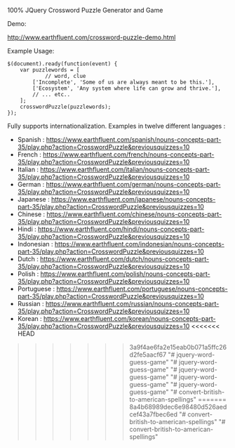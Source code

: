 100% JQuery Crossword Puzzle Generator and Game

Demo:

http://www.earthfluent.com/crossword-puzzle-demo.html

Example Usage:

	$(document).ready(function(event) {
		var puzzlewords = [
				// word, clue
			['Incomplete', 'Some of us are always meant to be this.'],
			['Ecosystem', 'Any system where life can grow and thrive.'],
			// ... etc..
		];
		crosswordPuzzle(puzzlewords);
	});

Fully supports internationalization.  Examples in twelve different languages :

* Spanish : https://www.earthfluent.com/spanish/nouns-concepts-part-35/play.php?action=CrosswordPuzzle&previousquizzes=10
* French : https://www.earthfluent.com/french/nouns-concepts-part-35/play.php?action=CrosswordPuzzle&previousquizzes=10
* Italian : https://www.earthfluent.com/italian/nouns-concepts-part-35/play.php?action=CrosswordPuzzle&previousquizzes=10
* German : https://www.earthfluent.com/german/nouns-concepts-part-35/play.php?action=CrosswordPuzzle&previousquizzes=10
* Japanese : https://www.earthfluent.com/japanese/nouns-concepts-part-35/play.php?action=CrosswordPuzzle&previousquizzes=10
* Chinese : https://www.earthfluent.com/chinese/nouns-concepts-part-35/play.php?action=CrosswordPuzzle&previousquizzes=10
* Hindi : https://www.earthfluent.com/hindi/nouns-concepts-part-35/play.php?action=CrosswordPuzzle&previousquizzes=10
* Indonesian : https://www.earthfluent.com/indonesian/nouns-concepts-part-35/play.php?action=CrosswordPuzzle&previousquizzes=10
* Dutch : https://www.earthfluent.com/dutch/nouns-concepts-part-35/play.php?action=CrosswordPuzzle&previousquizzes=10
* Polish : https://www.earthfluent.com/polish/nouns-concepts-part-35/play.php?action=CrosswordPuzzle&previousquizzes=10
* Portuguese : https://www.earthfluent.com/portuguese/nouns-concepts-part-35/play.php?action=CrosswordPuzzle&previousquizzes=10
* Russian : https://www.earthfluent.com/russian/nouns-concepts-part-35/play.php?action=CrosswordPuzzle&previousquizzes=10
* Korean : https://www.earthfluent.com/korean/nouns-concepts-part-35/play.php?action=CrosswordPuzzle&previousquizzes=10
<<<<<<< HEAD
>>>>>>> 3a9f4ae6fa2e15eab0b071a5ffc26d2fe5aacf67
"# jquery-word-guess-game" 
"# jquery-word-guess-game" 
"# jquery-word-guess-game" 
"# jquery-word-guess-game" 
"# jquery-word-guess-game" 
"# convert-british-to-american-spellings" 
=======
>>>>>>> 8a4b68989dec6e98480d526aedcef43a7fbec6ed
"# convert-british-to-american-spellings" 
"# convert-british-to-american-spellings" 
